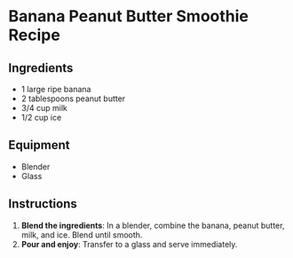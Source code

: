 # Banana Peanut Butter Smoothie Recipe  

## Ingredients  
- 1 large ripe banana  
- 2 tablespoons peanut butter  
- 3/4 cup milk  
- 1/2 cup ice  

## Equipment  
- Blender  
- Glass  

## Instructions  
1. **Blend the ingredients**: In a blender, combine the banana, peanut butter, milk, and ice. Blend until smooth.  
2. **Pour and enjoy**: Transfer to a glass and serve immediately.